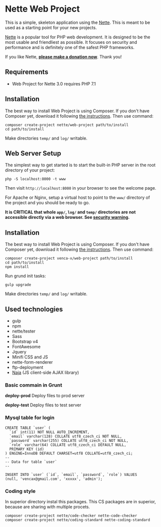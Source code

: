 Nette Web Project
=================

This is a simple, skeleton application using the [Nette](https://nette.org). This is meant to
be used as a starting point for your new projects.

[Nette](https://nette.org) is a popular tool for PHP web development.
It is designed to be the most usable and friendliest as possible. It focuses
on security and performance and is definitely one of the safest PHP frameworks.

If you like Nette, **[please make a donation now](https://nette.org/donate)**. Thank you!


Requirements
------------

- Web Project for Nette 3.0 requires PHP 7.1


Installation
------------

The best way to install Web Project is using Composer. If you don't have Composer yet,
download it following [the instructions](https://doc.nette.org/composer). Then use command:

	composer create-project nette/web-project path/to/install
	cd path/to/install


Make directories `temp/` and `log/` writable.


Web Server Setup
----------------

The simplest way to get started is to start the built-in PHP server in the root directory of your project:

	php -S localhost:8000 -t www

Then visit `http://localhost:8000` in your browser to see the welcome page.

For Apache or Nginx, setup a virtual host to point to the `www/` directory of the project and you
should be ready to go.

**It is CRITICAL that whole `app/`, `log/` and `temp/` directories are not accessible directly
via a web browser. See [security warning](https://nette.org/security-warning).**

Installation
------------

The best way to install Web Project is using Composer. If you don't have Composer yet,
download it following [the instructions](https://doc.nette.org/composer). Then use command:

	composer create-project venca-x/web-project path/to/install
	cd path/to/install
	npm install
	
Run grund init tasks:
```
gulp upgrade
```

Make directories `temp/` and `log/` writable.


Used technologies
----------------
* gulp
* npm
* nette/tester
* Sass
* Bootstrap v4
* FontAwesome
* Jquery
* Minifi CSS and JS
* nette-form-renderer
* ftp-deployment
* [Naja](https://github.com/jiripudil/Naja) (JS client-side AJAX library)
### Basic commain in Grunt
**deploy-prod**
Deploy files to prod server

**deploy-test**
Deploy files to test server

### Mysql table for login
```
CREATE TABLE `user` (
  `id` int(11) NOT NULL AUTO_INCREMENT,
  `email` varchar(128) COLLATE utf8_czech_ci NOT NULL,
  `password` varchar(255) COLLATE utf8_czech_ci NOT NULL,
  `role` varchar(64) COLLATE utf8_czech_ci DEFAULT NULL,
  PRIMARY KEY (id)
) ENGINE=InnoDB DEFAULT CHARSET=utf8 COLLATE=utf8_czech_ci;
--
-- Data for table `user`
--

INSERT INTO `user` (`id`, `email`, `password`, `role`) VALUES
(null, 'vencax@gmail.com', 'xxxxx', 'admin');
```

### Coding style
In superior directory instal this packages. This CS packages are in superior, because are sharing with multiple procets.
```
composer create-project nette/code-checker nette-code-checker
composer create-project nette/coding-standard nette-coding-standard
```
